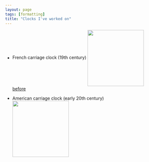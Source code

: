 ```yaml
---
layout: page
tags: [formatting]
title: "Clocks I've worked on"
---
```


* French carriage clock (19th century)
<a ><img src="http://gtendas.github.io/orologi/carriage1.jpg" align="center" width="183" ></a>   
[before](http://gtendas.github.io/orologi/carriageold1.jpg)

* American carriage clock (early 20th century)
 <a ><img src="http://gtendas.github.io/orologi/carriage2.jpg" align="center" width="183" ></a>   

